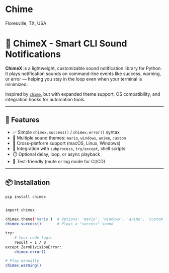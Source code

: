 # Chime
Floresville, TX, USA
# 🔔 ChimeX - Smart CLI Sound Notifications

**ChimeX** is a lightweight, customizable sound notification library for Python. It plays notification sounds on command-line events like success, warning, or error — helping you stay in the loop even when your terminal is minimized.

Inspired by [`chime`](https://github.com/MaxHalford/chime), but with expanded theme support, OS compatibility, and integration hooks for automation tools.

---

## 🚀 Features

- ✅ Simple `chimex.success()` / `chimex.error()` syntax
- 🎵 Multiple sound themes: `mario`, `windows`, `anime`, `custom`
- 🔧 Cross-platform support (macOS, Linux, Windows)
- 🧩 Integration with `subprocess`, `try/except`, shell scripts
- ⏱️ Optional delay, loop, or async playback
- 🧪 Test-friendly (mute or log mode for CI/CD)

---

## 📦 Installation

```bash
pip install chimex


import chimex

chimex.theme('mario')  # Options: 'mario', 'windows', 'anime', 'custom'
chimex.success()       # Plays a "success" sound

try:
    # Your code logic
    result = 1 / 0
except ZeroDivisionError:
    chimex.error()

# Play manually
chimex.warning()
